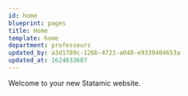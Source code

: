 ```yaml
---
id: home
blueprint: pages
title: Home
template: home
department: professeurs
updated_by: a3d1789c-126b-4723-a048-e9339404653a
updated_at: 1624633607
---
```

Welcome to your new Statamic website.